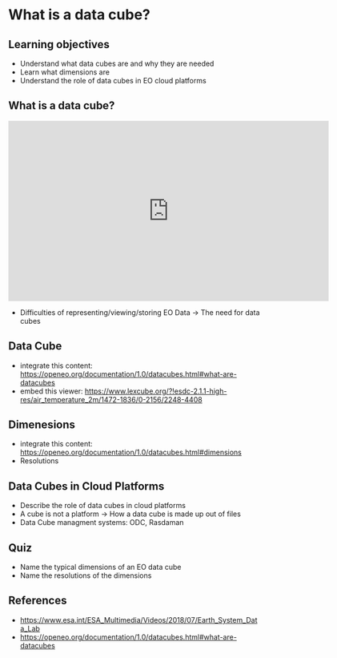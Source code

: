 # What is a data cube?

## Learning objectives
- Understand what data cubes are and why they are needed
- Learn what dimensions are
- Understand the role of data cubes in EO cloud platforms

## What is a data cube?
<iframe src="https://www.esa.int/content/view/embedjw/504327" width="640" height="360" frameborder="0"></iframe>

- Difficulties of representing/viewing/storing EO Data -> The need for data cubes

## Data Cube
- integrate this content: https://openeo.org/documentation/1.0/datacubes.html#what-are-datacubes
- embed this viewer: https://www.lexcube.org/?!esdc-2.1.1-high-res/air_temperature_2m/1472-1836/0-2156/2248-4408

## Dimenesions 
- integrate this content: https://openeo.org/documentation/1.0/datacubes.html#dimensions
- Resolutions

## Data Cubes in Cloud Platforms
- Describe the role of data cubes in cloud platforms
- A cube is not a platform -> How a data cube is made up out of files
- Data Cube managment systems: ODC, Rasdaman


## Quiz
- Name the typical dimensions of an EO data cube
- Name the resolutions of the dimensions

## References
- https://www.esa.int/ESA_Multimedia/Videos/2018/07/Earth_System_Data_Lab
- https://openeo.org/documentation/1.0/datacubes.html#what-are-datacubes
